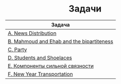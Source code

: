 
<center><h1>Задачи</h1></center>

|Задача|
|-|
|[A. News Distribution](A)|
|[B. Mahmoud and Ehab and the bipartiteness](B)|
|[C. Party](C)|
|[D. Students and Shoelaces](D)|
|[E. Компоненты сильной связности](E)|
|[F. New Year Transportation](F)|
